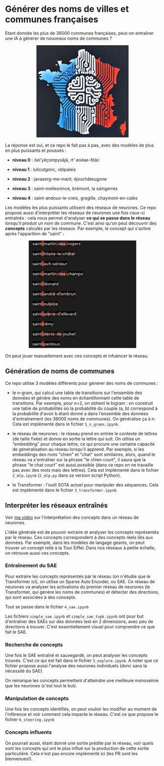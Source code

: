 # Générer des noms de villes et communes françaises

Etant donnée les plus de 36000 communes françaises, peut-on entraîner une IA à générer de nouveaux noms de communes ?

<p align="center">
    <img src="assets/france.jpg" alt="france" width="300" height="300"/>
</p>

La réponse est oui, et ce repo le fait pas à pas, avec des modèles de plus en plus puissants et poussés :

- <b>niveau 0</b> : ôeï'yêçsmpysâjâ, rt' eoéae-fëâc

- <b>niveau 1</b> : lulicutgnnc, vblpaleis

- <b>niveau 2</b> : javaserg-me-mant, éjouchâteugone

- <b>niveau 3</b> : saint-mellesnince, brémont, la saingerres

- <b>niveau 4</b> : saint-andoux-le-creix, gragille, chaymont-en-calès

Les modèles les plus puissants utilisent des réseaux de neurones. Ce repo propose aussi d'interpréter les réseaux de neurones une fois ceux-ci entraînés : cela nous permet d'analyser <b>ce qui se passe dans le réseau</b> lorsqu'il produit un nom de commune.
C'est ainsi qu'on peut découvrir des <b>concepts</b> calculés par les réseaux. Par exemple, le concept qui s'active après l'apparition de "saint" :

<p align="center">
    <img src="assets/concept_saint.png" alt="france" width="350" height="350"/>
</p>

On peut jouer manuellement avec ces concepts et infuencer le réseau.

## Génération de noms de communes
Ce repo utilise 3 modèles différents pour générer des noms de communes :
- le n-gram, qui calcul une table de transitions sur l'ensemble des données et génère des noms en échantillonnant cette table de transitions. Par exemple, pour n=2, on obtient le bigram : on construit une table de probabilités où la probabilité du couple (a, b) correspond à la probabilité d'avoir b étant donné a dans l'ensemble des données d'entraînement (les 36000 noms de communes). On généralise ça à n. Cela est implémenté dans le fichier `1_n_grams.ipynb`.

- le réseau de neurones : le réseau prend en entrée le contexte de lettres (de taille fixée) et donne en sortie la lettre qui suit. On utilise un "embedding" pour chaque lettre, ce qui procure une certaine capacité de généralisation au réseau lorsqu'il apprend.
Par exemple, si les embeddings des mots "chien" et "chat" sont similaires, alors, quand le réseau va s'entraîner sur la phrase "le chien court", il saura que la phrase "le chat court" est aussi possible (dans ce repo on ne travaille pas avec des mots mais des lettres). Cela est implémenté dans le fichier `2_mlp.ipynb` (`2_mlp.py` dans sa version script Python).

- le Transformer : l'outil SOTA actuel pour manipuler des séquences.
Cela est implémenté dans le fichier `3_transformer.ipynb`.
 

## Interpréter les réseaux entraînés

Voir [ma vidéo](https://www.apple.com) sur l'interprétation des concepts dans un réseau de neurones.

L'idée générale est de pouvoir extraire et analyser les concepts représentés par le réseau. Ces concepts correspondent à des concepts réels liés aux données. Par exemple, dans les modèles de langage géants, on peut trouver un concept relié à la Tour Eiffel. Dans nos réseaux à petite échelle, on retrouve aussi ces concepts. 

### Entraînement du SAE
Pour extraire les concepts représentés par le réseau (on n'étudie que le Transformer ici), on utilise un Sparse Auto Encoder, ou SAE. Ce réseau de neurones va analyser les activations du premier réseau de neurones (le Transformer, qui génère les noms de communes) et détecter des directions, qui sont associées à des concepts.

Tout se passe dans le fichier `4_sae.ipynb`

Les fichiers `simple_sae.ipynb` et `simple_sae_topk.ipynb` ont pour but d'entraîner des SAEs sur des données test en 2 dimensions, avec peu de directions à trouver. C'est essentiellement visuel pour comprendre ce que fait le SAE.

### Recherche de concepts

Une fois le SAE entraîné et sauvegardé, on peut analyser les concepts trouvés. C'est ce qui est fait dans le fichier `5_explore.ipynb`. A noter que ce fichier propose aussi l'analyse des neurones individuels (donc sans la nécessité du SAE).

On remarque les concepts permettent d'atteindre une meilleure monosémie que les neurones (c'est tout le but).

### Manipulation de concepts

Une fois les concepts identifiés, on peut vouloir les modifier au moment de l'inférence et voir comment cela impacte le réseau. C'est ce que propose le fichier `6_steering.ipynb`

### Concepts influents

On pourrait aussi, étant donné une sortie prédite par le réseau, voir quels sont les concepts qui ont le plus influé sur la production de cette sortie particulière. Cela n'est pas encore implémenté ici (les PR sont les bienvenues!).
